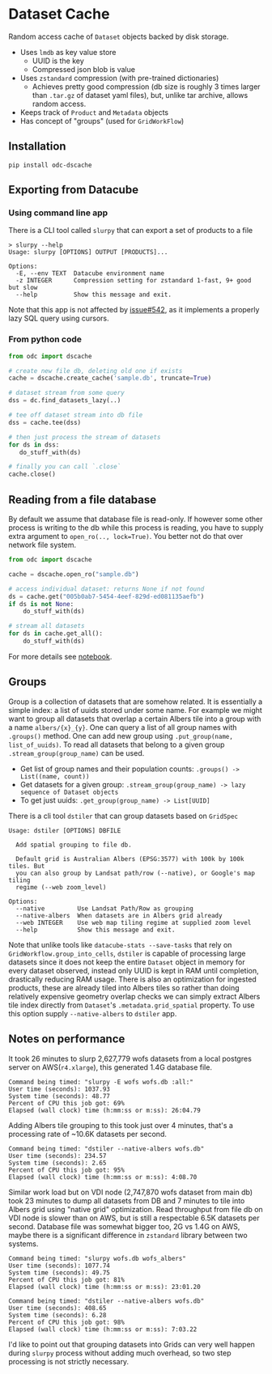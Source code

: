 # Dataset Cache

Random access cache of `Dataset` objects backed by disk storage.

- Uses `lmdb` as key value store
  - UUID is the key
  - Compressed json blob is value
- Uses `zstandard` compression (with pre-trained dictionaries)
  - Achieves pretty good compression (db size is roughly 3 times larger than `.tar.gz` of dataset yaml files), but, unlike tar archive, allows random access.
- Keeps track of `Product` and `Metadata` objects
- Has concept of "groups" (used for `GridWorkFlow`)


## Installation

```
pip install odc-dscache
```

## Exporting from Datacube

### Using command line app

There is a CLI tool called `slurpy` that can export a set of products to a file

```
> slurpy --help
Usage: slurpy [OPTIONS] OUTPUT [PRODUCTS]...

Options:
  -E, --env TEXT  Datacube environment name
  -z INTEGER      Compression setting for zstandard 1-fast, 9+ good but slow
  --help          Show this message and exit.
```

Note that this app is not affected by [issue#542](https://github.com/opendatacube/datacube-core/issues/542), as it implements a properly lazy SQL query using cursors.


### From python code

```python
from odc import dscache

# create new file db, deleting old one if exists
cache = dscache.create_cache('sample.db', truncate=True)

# dataset stream from some query
dss = dc.find_datasets_lazy(..)

# tee off dataset stream into db file
dss = cache.tee(dss)

# then just process the stream of datasets
for ds in dss:
   do_stuff_with(ds)

# finally you can call `.close`
cache.close()
```

## Reading from a file database

By default we assume that database file is read-only. If however some other process is writing to the db while this process is reading, you have to supply extra argument to `open_ro(.., lock=True)`. You better not do that over network file system.

```python
from odc import dscache

cache = dscache.open_ro("sample.db")

# access individual dataset: returns None if not found
ds = cache.get("005b0ab7-5454-4eef-829d-ed081135aefb")
if ds is not None:
    do_stuff_with(ds)

# stream all datasets
for ds in cache.get_all():
    do_stuff_with(ds)
```

For more details see [notebook](../notebooks/dscache-example.ipynb).

## Groups

Group is a collection of datasets that are somehow related. It is essentially a simple index: a list of uuids stored under some name. For example we might want to group all datasets that overlap a certain Albers tile into a group with a name `albers/{x}_{y}`. One can query a list of all group names with `.groups()` method. One can add new group using `.put_group(name, list_of_uuids)`. To read all datasets that belong to a given group `.stream_group(group_name)` can be used.

- Get list of group names and their population counts: `.groups() -> List((name, count))`
- Get datasets for a given group: `.stream_group(group_name) -> lazy sequence of Dataset objects`
- To get just uuids: `.get_group(group_name) -> List[UUID]`

There is a cli tool `dstiler` that can group datasets based on `GridSpec`

```
Usage: dstiler [OPTIONS] DBFILE

  Add spatial grouping to file db.

  Default grid is Australian Albers (EPSG:3577) with 100k by 100k tiles. But
  you can also group by Landsat path/row (--native), or Google's map tiling
  regime (--web zoom_level)

Options:
  --native         Use Landsat Path/Row as grouping
  --native-albers  When datasets are in Albers grid already
  --web INTEGER    Use web map tiling regime at supplied zoom level
  --help           Show this message and exit.
```

Note that unlike tools like `datacube-stats --save-tasks` that rely on `GridWorkflow.group_into_cells`, `dstiler` is capable of processing large datasets since it does not keep the entire `Dataset` object in memory for every dataset observed, instead only UUID is kept in RAM until completion, drastically reducing RAM usage. There is also an optimization for ingested products, these are already tiled into Albers tiles so rather than doing relatively expensive geometry overlap checks we can simply extract Albers tile index directly from `Dataset`'s  `.metadata.grid_spatial` property. To use this option supply `--native-albers` to `dstiler` app.


## Notes on performance

It took 26 minutes to slurp 2,627,779 wofs datasets from a local postgres server on AWS(`r4.xlarge`), this generated 1.4G database file.

```
Command being timed: "slurpy -E wofs wofs.db :all:"
User time (seconds): 1037.93
System time (seconds): 48.77
Percent of CPU this job got: 69%
Elapsed (wall clock) time (h:mm:ss or m:ss): 26:04.79
```

Adding Albers tile grouping to this took just over 4 minutes, that's a processing rate of ~10.6K datasets per second.

```
Command being timed: "dstiler --native-albers wofs.db"
User time (seconds): 234.57
System time (seconds): 2.65
Percent of CPU this job got: 95%
Elapsed (wall clock) time (h:mm:ss or m:ss): 4:08.70
```

Similar work load but on VDI node (2,747,870 wofs dataset from main db) took 23 minutes to dump all datasets from DB and 7 minutes to tile into Albers grid using "native grid" optimization. Read throughput from file db on VDI node is slower than on AWS, but is still a respectable 6.5K datasets per second. Database file was somewhat bigger too, 2G vs 1.4G on AWS, maybe there is a significant difference in `zstandard` library between two systems. 

```
Command being timed: "slurpy wofs.db wofs_albers"
User time (seconds): 1077.74
System time (seconds): 49.75
Percent of CPU this job got: 81%
Elapsed (wall clock) time (h:mm:ss or m:ss): 23:01.20
```

```
Command being timed: "dstiler --native-albers wofs.db"
User time (seconds): 408.65
System time (seconds): 6.28
Percent of CPU this job got: 98%
Elapsed (wall clock) time (h:mm:ss or m:ss): 7:03.22
```

I'd like to point out that grouping datasets into Grids can very well happen during `slurpy` process without adding much overhead, so two step processing is not strictly necessary.
